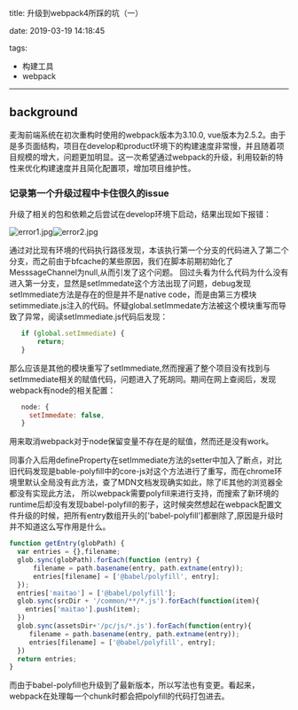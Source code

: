 title: 升级到webpack4所踩的坑（一）

date: 2019-03-19 14:18:45

tags:
- 构建工具
- webpack
---

## background
麦淘前端系统在初次重构时使用的webpack版本为3.10.0, vue版本为2.5.2。由于是多页面结构，项目在develop和product环境下的构建速度非常慢，并且随着项目规模的增大，问题更加明显。这一次希望通过webpack的升级，利用较新的特性来优化构建速度并且简化配置项，增加项目维护性。

### 记录第一个升级过程中卡住很久的issue
升级了相关的包和依赖之后尝试在develop环境下启动，结果出现如下报错：

![error1.jpg](https://img.maitao.com/3a38fef2-0d1e-4926-9a3d-f49d92b6fc61.jpg?imageView2/2/w/400/q/80/format/jpg)![error2.jpg](https://img.maitao.com/1bd568a3-89ee-4649-941d-38b1c3456e40.jpg?imageView2/2/w/400/q/80/format/jpg)

通过对比现有环境的代码执行路径发现，本该执行第一个分支的代码进入了第二个分支，而之前由于bfcache的某些原因，我们在脚本前期初始化了MesssageChannel为null,从而引发了这个问题。
回过头看为什么代码为什么没有进入第一分支，显然是setImmedate这个方法出现了问题，debug发现setImmediate方法是存在的但是并不是native code，而是由第三方模块setimmediate.js注入的代码。怀疑global.setImmedate方法被这个模块重写而导致了异常，阅读setImmediate.js代码后发现：
```javascript
   if (global.setImmediate) {
       return;
   }
```
那么应该是其他的模块重写了setImmediate,然而搜遍了整个项目没有找到与setImmediate相关的赋值代码，问题进入了死胡同。期间在网上查阅后，发现webpack有node的相关配置：
```javascript
   node: {
     setImmedate: false,
   }
```
用来取消webpack对于node保留变量不存在是的赋值，然而还是没有work。

同事介入后用defineProperty在setImmediate方法的setter中加入了断点，对比旧代码发现是bable-polyfill中的core-js对这个方法进行了重写，而在chrome环境里默认全局没有此方法，查了MDN文档发现确实如此，除了IE其他的浏览器全都没有实现此方法，
所以webpack需要polyfill来进行支持，而搜索了新环境的runtime后却没有发现babel-polyfill的影子，这时候突然想起在webpack配置文件升级的时候，把所有entry数组开头的['babel-polyfill']都删除了,原因是升级时并不知道这么写作用是什么。
```javascript
function getEntry(globPath) {
  var entries = {},filename;
  glob.sync(globPath).forEach(function (entry) {
      filename = path.basename(entry, path.extname(entry));
      entries[filename] = ['@babel/polyfill', entry];
  });
  entries['maitao'] = ['@babel/polyfill'];
  glob.sync(srcDir + '/common/**/*.js').forEach(function(item){
    entries['maitao'].push(item);
  })
  glob.sync(assetsDir+'/pc/js/*.js').forEach(function(entry){
     filename = path.basename(entry, path.extname(entry));
     entries[filename] = ['@babel/polyfill', entry];
  })
  return entries;
}
```
而由于babel-polyfill也升级到了最新版本，所以写法也有变更。看起来，webpack在处理每一个chunk时都会把polyfill的代码打包进去。
